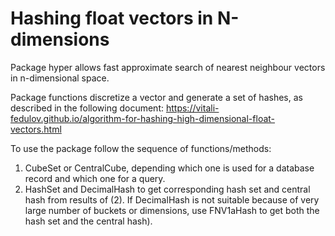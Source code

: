 # Hashing float vectors in N-dimensions

Package hyper allows fast approximate search of nearest neighbour vectors in n-dimensional space.

Package functions discretize a vector and generate a set of hashes, as described in the following document: https://vitali-fedulov.github.io/algorithm-for-hashing-high-dimensional-float-vectors.html

To use the package follow the sequence of functions/methods:
1) CubeSet or CentralCube, depending which one is used for a database record and which one for a query.
2) HashSet and DecimalHash to get corresponding hash set and central hash from results of (2). If DecimalHash is not suitable because of very large number of buckets or dimensions, use FNV1aHash to get both the hash set and the central hash).
